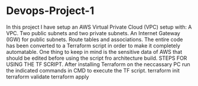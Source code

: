 # Devops-Project-1
In this project I have setup an AWS Virtual Private Cloud (VPC) setup with:
   A VPC.
   Two public subnets and two private subnets.
   An Internet Gateway (IGW) for public subnets.
   Route tables and associations.
The entire code has been converted to a Terraform script in order to make it completely automatable.
One thing to keep in mind is the sensitive data of AWS that should be edited before using the script fro architecture build.
STEPS FOR USING THE TF SCRIPT.
After installing Terraform on the neccassary PC run the indicated commands in CMD to execute the TF script.
terraform init
terraform validate
terraform apply
